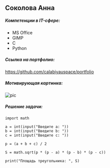 ## Соколова Анна

##### Компетенции в IT-сфере:
* MS Office
* GIMP
* C
* Python

##### Ссылка на портфолио:

https://github.com/calabiyauspace/portfolio

##### Mотивирующая картинка:

![pic][sleepycowboi]

[sleepycowboi]: https://pbs.twimg.com/media/EE4r3ZhUwAA-Hy8?format=png&name=small "sleepycowboi"

##### Решение задачи:

```
import math

a = int(input("Введите a: "))
b = int(input("Введите b: "))
c = int(input("Введите c: "))

p = (a + b + c) / 2

S = math.sqrt(p * (p - a) * (p - b) * (p - c))

print("Площадь треугольника: ", S)
```
